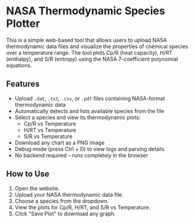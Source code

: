 # NASA Thermodynamic Species Plotter

This is a simple web-based tool that allows users to upload NASA thermodynamic data files and visualize the properties of chemical species over a temperature range. The tool plots Cp/R (heat capacity), H/RT (enthalpy), and S/R (entropy) using the NASA 7-coefficient polynomial equations.

## Features

- Upload `.dat`, `.txt`, `.csv`, or `.pdf` files containing NASA-format thermodynamic data
- Automatically detects and lists available species from the file
- Select a species and view its thermodynamic plots:
  - Cp/R vs Temperature
  - H/RT vs Temperature
  - S/R vs Temperature
- Download any chart as a PNG image
- Debug mode (press Ctrl + D) to view logs and parsing details
- No backend required – runs completely in the browser

## How to Use

1. Open the website.
2. Upload your NASA thermodynamic data file.
3. Choose a species from the dropdown.
4. View the plots for Cp/R, H/RT, and S/R vs Temperature.
5. Click "Save Plot" to download any graph.


